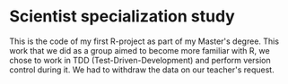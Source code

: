 # Scientist specialization study

This is the code of my first R-project as part of my Master's degree.
This work that we did as a group aimed to become more familiar with R, we chose to work in TDD (Test-Driven-Development) and perform version control during it.
We had to withdraw the data on our teacher's request.
